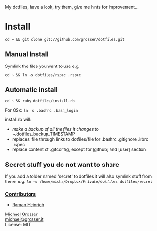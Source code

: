My dotfiles, have a look, try them, give me hints for improvement...

Install
=======

    cd ~ && git clone git://github.com/grosser/dotfiles.git

Manual Install
--------------
Symlink the files you want to use e.g.

    cd ~ && ln -s dotfiles/rspec .rspec

Automatic install
-----------------

    cd ~ && ruby dotfiles/install.rb

For OSx: `ln -s .bashrc .bash_login`

install.rb will:

 - *make a backup of all the files it changes* to ~/dotfiles_backup_TIMESTAMP
 - replaces .file through links to dotfiles/file for .bashrc .gitignore .irbrc .rspec
 - replace content of .gitconfig, except for [github] and [user] section

Secret stuff you do not want to share
------
If you add a folder named 'secret' to dotfiles it will also symlink stuff from there.
e.g. `ln -s /home/micha/Dropbox/Private/dotfiles dotfiles/secret`

### [Contributors](http://github.com/grosser/dotfiles/contributors)
 - [Roman Heinrich](http://github.com/mindreframer)

[Michael Grosser](http://grosser.it)<br/>
michael@grosser.it<br/>
License: MIT
